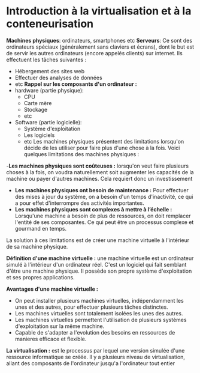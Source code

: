 # Introduction à la virtualisation et à la conteneurisation

**Machines physiques**: ordinateurs, smartphones etc
**Serveurs**: Ce sont des ordinateurs spéciaux (généralement sans claviers et écrans), dont le but est de servir les autres ordinateurs (encore appelés clients) sur internet. Ils effectuent les tâches suivantes : 
- Hébergement des sites web
- Effectuer des analyses de données
- etc
**Rappel sur les composants d'un ordinateur :**
- hardware (partie physique):
   - CPU
   - Carte mère 
   - Stockage
   - etc
- Software (partie logicielle):
    - Système d'exploitation
    - Les logiciels
    - etc 
Les machines physiques présentent des limitations lorsqu'on décide de les utiliser pour faire plus d'une chose à la fois. Voici quelques limitations des machines physiques :

-**Les machines physiques sont coûteuses :** lorsqu'on veut faire plusieurs choses à la fois, on voudra naturellement soit augmenter les capacités de la machine ou payer d'autres machines. Cela requiert donc un investissement
- **Les machines physiques ont besoin de maintenance :** Pour effectuer des mises à jour du système, on a besoin d'un temps d'inactivité, ce qui a pour effet d'interrompre des activités importantes.
- **Les machines physiques sont complexes à mettre à l’échelle :** Lorsqu'une machine a besoin de plus de ressources, on doit remplacer l'entité de ses composantes. Ce qui peut être un processus complexe et gourmand en temps.

La solution à ces limitations est de créer une machine virtuelle à l'intérieur de sa machine physique.

**Définition d'une machine virtuelle :** une machine virtuelle est un ordinateur simulé à l'intérieur d'un ordinateur réel. C'est un logiciel qui fait semblant d'être une machine physique. Il possède son propre système d'exploitation et ses propres applications.

**Avantages d'une machine virtuelle :**
- On peut installer plusieurs machines virtuelles, indépendamment les unes et des autres, pour effectuer plusieurs tâches distinctes.
- Les machines virtuelles sont totalement isolées les unes des autres.
- Les machines virtuelles permettent l'utilisation de plusieurs systèmes d'exploitation sur la même machine.
- Capable de s'adapter a l'evolution des besoins en ressources de manieres efficace et flexible.

**La virtualisation :** est le processus par lequel une version simulée d'une ressource informatique se créée. Il y a plusieurs niveau de virtualisation, allant des composants de l'ordinateur jusqu'a l'ordinateur tout entier